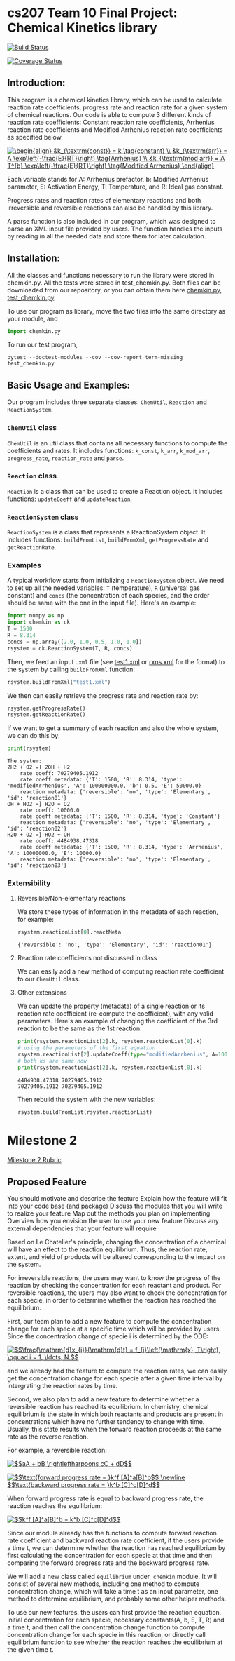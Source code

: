 # cs207 Team 10 Final Project: Chemical Kinetics library

[![Build Status](https://travis-ci.org/CS207Team10/cs207-FinalProject.svg?branch=master)](https://travis-ci.org/CS207Team10/cs207-FinalProject)

[![Coverage Status](https://coveralls.io/repos/github/CS207Team10/cs207-FinalProject/badge.svg?branch=master&maxAge=1)](https://coveralls.io/github/CS207Team10/cs207-FinalProject?branch=master)

## Introduction:

This program is a chemical kinetics library, which can be used to calculate reaction rate coefficients, progress rate and reaction rate for a given system of chemical reactions. Our code is able to compute 3 different kinds of reaction rate coefficients: Constant reaction rate coefficients, Arrhenius reaction rate coefficients and Modified Arrhenius reaction rate coefficients as specified below. 

<a href="https://www.codecogs.com/eqnedit.php?latex=\begin{align}&space;&k_{\textrm{const}}&space;=&space;k&space;\tag{constant}&space;\\&space;&k_{\textrm{arr}}&space;=&space;A&space;\exp\left(-\frac{E}{RT}\right)&space;\tag{Arrhenius}&space;\\&space;&k_{\textrm{mod&space;arr}}&space;=&space;A&space;T^{b}&space;\exp\left(-\frac{E}{RT}\right)&space;\tag{Modified&space;Arrhenius}&space;\end{align}" target="_blank"><img src="https://latex.codecogs.com/gif.latex?\begin{align}&space;&k_{\textrm{const}}&space;=&space;k&space;\tag{constant}&space;\\&space;&k_{\textrm{arr}}&space;=&space;A&space;\exp\left(-\frac{E}{RT}\right)&space;\tag{Arrhenius}&space;\\&space;&k_{\textrm{mod&space;arr}}&space;=&space;A&space;T^{b}&space;\exp\left(-\frac{E}{RT}\right)&space;\tag{Modified&space;Arrhenius}&space;\end{align}" title="\begin{align} &k_{\textrm{const}} = k \tag{constant} \\ &k_{\textrm{arr}} = A \exp\left(-\frac{E}{RT}\right) \tag{Arrhenius} \\ &k_{\textrm{mod arr}} = A T^{b} \exp\left(-\frac{E}{RT}\right) \tag{Modified Arrhenius} \end{align}" /></a>

Each variable stands for A: Arrhenius prefactor, b: Modified Arrhenius parameter, E: Activation Energy, T: Temperature, and R: Ideal gas constant.

Progress rates and reaction rates of elementary reactions and both irreversible and reversible reactions can also be handled by this library. 


A parse function is also included in our program, which was designed to parse an XML input file provided by users. The function handles the inputs by reading in all the needed data and store them for later calculation.


## Installation:

All the classes and functions necessary to run the library were stored in chemkin.py. All the tests were stored in test_chemkin.py. Both files can be downloaded from our repository, or you can obtain them here
[chemkin.py](https://raw.githubusercontent.com/CS207Team10/cs207-FinalProject/master/chemkin.py), [test_chemkin.py](https://raw.githubusercontent.com/CS207Team10/cs207-FinalProject/master/test_chemkin.py).

To use our program as library, move the two files into the same directory as your module, and
```python
import chemkin.py 
```
To run our test program, 
```
pytest --doctest-modules --cov --cov-report term-missing test_chemkin.py
```

## Basic Usage and Examples: 

Our program includes three separate classes: `ChemUtil`, `Reaction` and `ReactionSystem`. 

### ``ChemUtil`` class

`ChemUtil` is an util class that contains all necessary functions to compute the coefficients and rates. It includes functions: `k_const`, `k_arr`, `k_mod_arr`, `progress_rate`, `reaction_rate` and `parse`. 

### ``Reaction`` class

`Reaction` is a class that can be used to create a Reaction object. It includes functions: `updateCoeff` and `updateReaction`.

### ``ReactionSystem`` class

`ReactionSystem` is a class that represents a ReactionSystem object. It includes functions: `buildFromList`, `buildFromXml`, `getProgressRate` and `getReactionRate`.

### Examples

A typical workflow starts from initializing a `ReactionSystem` object. We need to set up all the needed variables: `T` (temperature), `R` (universal gas constant) and `concs` (the concentration of each species, and the order should be same with the one in the input file). Here's an example:

```python
import numpy as np
import chemkin as ck
T = 1500
R = 8.314
concs = np.array([2.0, 1.0, 0.5, 1.0, 1.0])
rsystem = ck.ReactionSystem(T, R, concs)
```

Then, we feed an input `.xml` file (see [test1.xml](https://github.com/CS207Team10/cs207-FinalProject/blob/master/test1.xml) or [rxns.xml](https://github.com/CS207Team10/cs207-FinalProject/blob/master/rxns.xml) for the format) to the system by calling `buildFromXml` function:

```python
rsystem.buildFromXml("test1.xml")
```

We then can easily retrieve the progress rate and reaction rate by:

```python
rsystem.getProgressRate()
rsystem.getReactionRate()
```

If we want to get a summary of each reaction and also the whole system, we can do this by:

```python
print(rsystem)

```
```
The system:
2H2 + O2 =] 2OH + H2
	rate coeff: 70279405.1912
	rate coeff metadata: {'T': 1500, 'R': 8.314, 'type': 'modifiedArrhenius', 'A': 100000000.0, 'b': 0.5, 'E': 50000.0}
	reaction metadata: {'reversible': 'no', 'type': 'Elementary', 'id': 'reaction01'}
OH + HO2 =] H2O + O2
	rate coeff: 10000.0
	rate coeff metadata: {'T': 1500, 'R': 8.314, 'type': 'Constant'}
	reaction metadata: {'reversible': 'no', 'type': 'Elementary', 'id': 'reaction02'}
H2O + O2 =] HO2 + OH
	rate coeff: 4484938.47318
	rate coeff metadata: {'T': 1500, 'R': 8.314, 'type': 'Arrhenius', 'A': 10000000.0, 'E': 10000.0}
	reaction metadata: {'reversible': 'no', 'type': 'Elementary', 'id': 'reaction03'}
```

### Extensibility
1. Reversible/Non-elementary reactions
   
   We store these types of information in the metadata of each reaction, for example:  
   ```python
   rsystem.reactionList[0].reactMeta
   ```
   ```
   {'reversible': 'no', 'type': 'Elementary', 'id': 'reaction01'}
   ```

2. Reaction rate coefficients not discussed in class

   We can easily add a new method of computing reaction rate coefficient to our `ChemUtil` class.

3. Other extensions

   We can update the property (metadata) of a single reaction or its reaction rate coefficient (re-compute the coefficient), with any valid parameters. Here's an example of changing the coefficient of the 3rd reaction to be the same as the 1st reaction:
   ```python
   print(rsystem.reactionList[2].k, rsystem.reactionList[0].k)
   # using the parameters of the first equation
   rsystem.reactionList[2].updateCoeff(type="modifiedArrhenius", A=100000000.0, b=0.5, E=50000.0) 
   # both ks are same now
   print(rsystem.reactionList[2].k, rsystem.reactionList[0].k) 
   ```
   ```
   4484938.47318 70279405.1912
   70279405.1912 70279405.1912
   ```

   Then rebuild the system with the new variables: 
   ```python
   rsystem.buildFromList(rsystem.reactionList)
   ```

# Milestone 2

[Milestone 2 Rubric](https://github.com/IACS-CS-207/cs207-F17/blob/master/project/milestone2/milestone2_rubric.md)


## Proposed Feature
You should motivate and describe the feature
Explain how the feature will fit into your code base (and package)
Discuss the modules that you will write to realize your feature
Map out the methods you plan on implementing
Overview how you envision the user to use your new feature
Discuss any external dependencies that your feature will require


Based on Le Chatelier's principle, changing the concentration of a chemical will have an effect to the reaction equilibrium. Thus, the reaction rate, extent, and yield of products will be altered corresponding to the impact on the system. 

For irreversible reactions, the users may want to know the progress of the reaction by checking the concentration for each reactant and product. For reversible reactions, the users may also want to check the concentration for each specie, in order to determine whether the reaction has reached the equilibrium. 

First, our team plan to add a new feature to compute the concentration change for each specie at a specific time which will be provided by users. Since the concentration change of specie i is determined by the ODE: 

<a href="http://www.codecogs.com/eqnedit.php?latex=$$\frac{\mathrm{d}x_{i}}{\mathrm{d}t}&space;=&space;f_{i}\left(\mathrm{x},&space;T\right),&space;\qquad&space;i&space;=&space;1,&space;\ldots,&space;N.$$" target="_blank"><img src="http://latex.codecogs.com/gif.latex?$$\frac{\mathrm{d}x_{i}}{\mathrm{d}t}&space;=&space;f_{i}\left(\mathrm{x},&space;T\right),&space;\qquad&space;i&space;=&space;1,&space;\ldots,&space;N.$$" title="$$\frac{\mathrm{d}x_{i}}{\mathrm{d}t} = f_{i}\left(\mathrm{x}, T\right), \qquad i = 1, \ldots, N.$$" /></a>

and we already had the feature to compute the reaction rates, we can easily get the concentration change for each specie after a given time interval by intergrating the reaction rates by time.

Second, we also plan to add a new feature to determine whether a reversible reaction has reached its equilibrium. In chemistry, chemical equilibrium is the state in which both reactants and products are present in concentrations which have no further tendency to change with time. Usually, this state results when the forward reaction proceeds at the same rate as the reverse reaction. 

For example, a reversible reaction:

<a href="http://www.codecogs.com/eqnedit.php?latex=$$aA&space;&plus;&space;bB&space;\rightleftharpoons&space;cC&space;&plus;&space;dD$$" target="_blank"><img src="http://latex.codecogs.com/gif.latex?$$aA&space;&plus;&space;bB&space;\rightleftharpoons&space;cC&space;&plus;&space;dD$$" title="$$aA + bB \rightleftharpoons cC + dD$$" /></a>

<a href="http://www.codecogs.com/eqnedit.php?latex=$$\text{forward&space;progress&space;rate&space;=&space;}k^f&space;[A]^a[B]^b$$&space;\newline&space;$$\text{backward&space;progress&space;rate&space;=&space;}k^b&space;[C]^c[D]^d$$" target="_blank"><img src="http://latex.codecogs.com/gif.latex?$$\text{forward&space;progress&space;rate&space;=&space;}k^f&space;[A]^a[B]^b$$&space;\newline&space;$$&space\text{backward&space;progress&space;rate&space;=&space;}k^b&space;[C]^c[D]^d$$" title="$$\text{forward progress rate = }k^f [A]^a[B]^b$$ \newline $$\text{backward progress rate = }k^b [C]^c[D]^d$$" /></a>

When forward progress rate is equal to backward progress rate, the reaction reaches the equilibrium:

<a href="http://www.codecogs.com/eqnedit.php?latex=$$k^f&space;[A]^a[B]^b&space;=&space;k^b&space;[C]^c[D]^d$$" target="_blank"><img src="http://latex.codecogs.com/gif.latex?$$k^f&space;[A]^a[B]^b&space;=&space;k^b&space;[C]^c[D]^d$$" title="$$k^f [A]^a[B]^b = k^b [C]^c[D]^d$$" /></a>


Since our module already has the functions to compute forward reaction rate coefficient and backward reaction rate coefficient, if the users provide a time t, we can determine whether the reaction has reached equilibrium by first calculating the concentration for each specie at that time and then comparing the forward progress rate and the backward progress rate.

We will add a new class called ``equilibrium`` under  ``chemkin`` module. It will consist of several new methods, including one method to compute concentration change, which will take a time t as an input parameter, one method to determine equilibrium, and probably some other helper methods.

To use our new features, the users can first provide the reaction equation, initial concentration for each specie, necessary constants(A, b, E, T, R) and a time t, and then call the concentration change function to compute concentration change for each specie in this reaction, or directly call equilibrium function to see whether the reaction reaches the equilibrium at the given time t.



